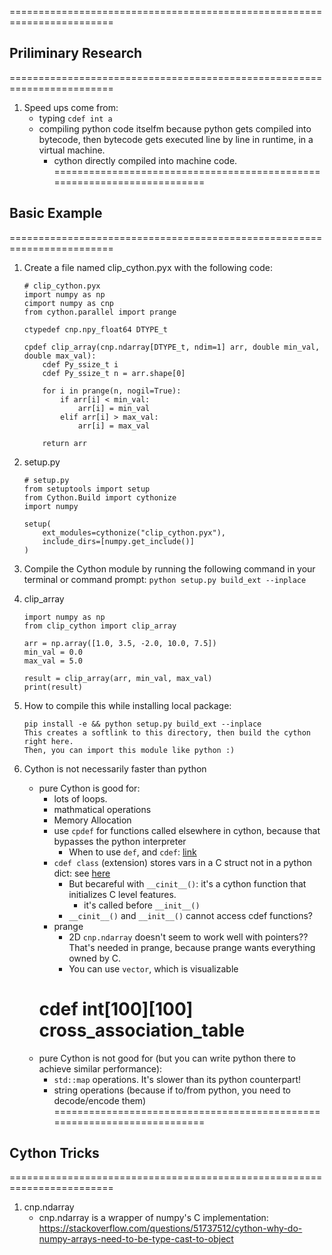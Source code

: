 ========================================================================
## Priliminary Research
========================================================================
1. Speed ups come from: 
    - typing `cdef int a`
    - compiling python code itselfm because python gets compiled into bytecode, then bytecode gets executed line by line in runtime, in a virtual machine.
        - cython directly compiled into machine code.
========================================================================
## Basic Example
========================================================================
1. Create a file named clip_cython.pyx with the following code:
    ```
    # clip_cython.pyx
    import numpy as np
    cimport numpy as cnp
    from cython.parallel import prange

    ctypedef cnp.npy_float64 DTYPE_t

    cpdef clip_array(cnp.ndarray[DTYPE_t, ndim=1] arr, double min_val, double max_val):
        cdef Py_ssize_t i
        cdef Py_ssize_t n = arr.shape[0]

        for i in prange(n, nogil=True):
            if arr[i] < min_val:
                arr[i] = min_val
            elif arr[i] > max_val:
                arr[i] = max_val

        return arr
    ```

2. setup.py
    ```
    # setup.py
    from setuptools import setup
    from Cython.Build import cythonize
    import numpy

    setup(
        ext_modules=cythonize("clip_cython.pyx"),
        include_dirs=[numpy.get_include()]
    )
    ```

3. Compile the Cython module by running the following command in your terminal or command prompt: `python setup.py build_ext --inplace`

4. clip_array
    ```
    import numpy as np
    from clip_cython import clip_array

    arr = np.array([1.0, 3.5, -2.0, 10.0, 7.5])
    min_val = 0.0
    max_val = 5.0

    result = clip_array(arr, min_val, max_val)
    print(result)
    ```

5. How to compile this while installing local package:

    ```
    pip install -e && python setup.py build_ext --inplace
    This creates a softlink to this directory, then build the cython right here.
    Then, you can import this module like python :)
    ```

6. Cython is not necessarily faster than python
    - pure Cython is good for: 
        - lots of loops.
        - mathmatical operations
        - Memory Allocation
        - use `cpdef` for functions called elsewhere in cython, because that bypasses the python interpreter
            - When to use `def`, and `cdef`: [link](https://stackoverflow.com/questions/49172528/should-i-define-my-cython-function-using-def-cdef-or-cpdef-for-optimal-perform)
        - `cdef class` (extension) stores vars in a C struct not in a python dict: 
        see [here](https://cython.readthedocs.io/en/latest/src/tutorial/cdef_classes.html)
            - But becareful with `__cinit__()`: it's a cython function that initializes C level features. 
                - it's called before `__init__()`
            - `__cinit__()` and `__init__()` cannot access cdef functions?
        - prange
            - 2D `cnp.ndarray` doesn't seem to work well with pointers?? That's needed in prange, because prange wants everything owned by C. 
            - You can use `vector`, which is visualizable
        # cdef int[100][100] cross_association_table 
    - pure Cython is not good for (but you can write python there to achieve similar performance):
        - `std::map` operations. It's slower than its python counterpart!
        - string operations (because if to/from python, you need to decode/encode them)
========================================================================
## Cython Tricks
========================================================================
1. cnp.ndarray
    - cnp.ndarray is a wrapper of numpy's C implementation: https://stackoverflow.com/questions/51737512/cython-why-do-numpy-arrays-need-to-be-type-cast-to-object

